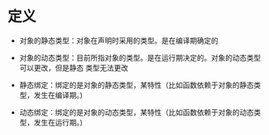 # 定义

- 对象的静态类型：对象在声明时采用的类型。是在编译期确定的

- 对象的动态类型：目前所指对象的类型。是在运行期决定的。对象的动态类型可以更改，但是静态 类型无法更改

- 静态绑定：绑定的是对象的静态类型，某特性（比如函数依赖于对象的静态类型，发生在编译期。) 

- 动态绑定：绑定的是对象的动态类型，某特性（比如函数依赖于对象的动态类型，发生在运行期。)
